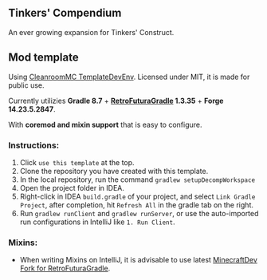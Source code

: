 ## Tinkers' Compendium

An ever growing expansion for Tinkers' Construct.

## Mod template

Using [CleanroomMC TemplateDevEnv](https://github.com/CleanroomMC/TemplateDevEnv/tree/overhaul). Licensed under MIT, it is made for public use.

Currently utilizies **Gradle 8.7** + **[RetroFuturaGradle](https://github.com/GTNewHorizons/RetroFuturaGradle) 1.3.35** + **Forge 14.23.5.2847**.

With **coremod and mixin support** that is easy to configure.

### Instructions:

1. Click `use this template` at the top.
2. Clone the repository you have created with this template.
3. In the local repository, run the command `gradlew setupDecompWorkspace`
4. Open the project folder in IDEA.
5. Right-click in IDEA `build.gradle` of your project, and select `Link Gradle Project`, after completion, hit `Refresh All` in the gradle tab on the right.
6. Run `gradlew runClient` and `gradlew runServer`, or use the auto-imported run configurations in IntelliJ like `1. Run Client`.

### Mixins:

- When writing Mixins on IntelliJ, it is advisable to use latest [MinecraftDev Fork for RetroFuturaGradle](https://github.com/eigenraven/MinecraftDev/releases).
